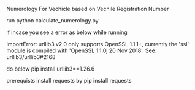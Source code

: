 Numerology For Vechicle based on Vechile Registration Number

run python calculate_numerology.py

if incase you see a error as below while running

ImportError: urllib3 v2.0 only supports OpenSSL 1.1.1+, currently the 'ssl' module is compiled with 'OpenSSL 1.1.0j 20 Nov 2018'. See: urllib3/urllib3#2168

do below pip install urllib3==1.26.6

prerequists install requests by pip install requests
